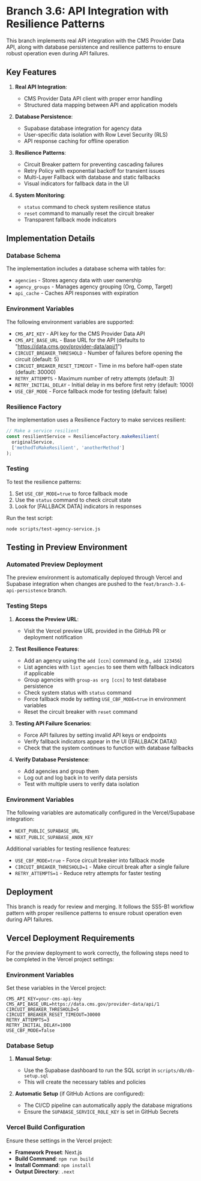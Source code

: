 # Branch 3.6: API Integration with Resilience Patterns

This branch implements real API integration with the CMS Provider Data API, along with database persistence and resilience patterns to ensure robust operation even during API failures.

## Key Features

1. **Real API Integration**: 
   - CMS Provider Data API client with proper error handling
   - Structured data mapping between API and application models

2. **Database Persistence**:
   - Supabase database integration for agency data
   - User-specific data isolation with Row Level Security (RLS)
   - API response caching for offline operation

3. **Resilience Patterns**:
   - Circuit Breaker pattern for preventing cascading failures
   - Retry Policy with exponential backoff for transient issues
   - Multi-Layer Fallback with database and static fallbacks
   - Visual indicators for fallback data in the UI

4. **System Monitoring**:
   - `status` command to check system resilience status
   - `reset` command to manually reset the circuit breaker
   - Transparent fallback mode indicators

## Implementation Details

### Database Schema

The implementation includes a database schema with tables for:
- `agencies` - Stores agency data with user ownership
- `agency_groups` - Manages agency grouping (Org, Comp, Target)
- `api_cache` - Caches API responses with expiration

### Environment Variables

The following environment variables are supported:
- `CMS_API_KEY` - API key for the CMS Provider Data API
- `CMS_API_BASE_URL` - Base URL for the API (defaults to "https://data.cms.gov/provider-data/api/1")
- `CIRCUIT_BREAKER_THRESHOLD` - Number of failures before opening the circuit (default: 5)
- `CIRCUIT_BREAKER_RESET_TIMEOUT` - Time in ms before half-open state (default: 30000)
- `RETRY_ATTEMPTS` - Maximum number of retry attempts (default: 3)
- `RETRY_INITIAL_DELAY` - Initial delay in ms before first retry (default: 1000)
- `USE_CBF_MODE` - Force fallback mode for testing (default: false)

### Resilience Factory

The implementation uses a Resilience Factory to make services resilient:

```typescript
// Make a service resilient
const resilientService = ResilienceFactory.makeResilient(
  originalService, 
  ['methodToMakeResilient', 'anotherMethod']
);
```

### Testing

To test the resilience patterns:
1. Set `USE_CBF_MODE=true` to force fallback mode
2. Use the `status` command to check circuit state
3. Look for [FALLBACK DATA] indicators in responses

Run the test script:
```
node scripts/test-agency-service.js
```

## Testing in Preview Environment

### Automated Preview Deployment

The preview environment is automatically deployed through Vercel and Supabase integration when changes are pushed to the `feat/branch-3.6-api-persistence` branch.

### Testing Steps

1. **Access the Preview URL**: 
   - Visit the Vercel preview URL provided in the GitHub PR or deployment notification

2. **Test Resilience Features**:
   - Add an agency using the `add [ccn]` command (e.g., `add 123456`)
   - List agencies with `list agencies` to see them with fallback indicators if applicable
   - Group agencies with `group-as org [ccn]` to test database persistence
   - Check system status with `status` command
   - Force fallback mode by setting `USE_CBF_MODE=true` in environment variables
   - Reset the circuit breaker with `reset` command

3. **Testing API Failure Scenarios**:
   - Force API failures by setting invalid API keys or endpoints
   - Verify fallback indicators appear in the UI ([FALLBACK DATA])
   - Check that the system continues to function with database fallbacks

4. **Verify Database Persistence**:
   - Add agencies and group them
   - Log out and log back in to verify data persists
   - Test with multiple users to verify data isolation

### Environment Variables

The following variables are automatically configured in the Vercel/Supabase integration:
- `NEXT_PUBLIC_SUPABASE_URL` 
- `NEXT_PUBLIC_SUPABASE_ANON_KEY`

Additional variables for testing resilience features:
- `USE_CBF_MODE=true` - Force circuit breaker into fallback mode
- `CIRCUIT_BREAKER_THRESHOLD=1` - Make circuit break after a single failure
- `RETRY_ATTEMPTS=1` - Reduce retry attempts for faster testing

## Deployment

This branch is ready for review and merging. It follows the SS5-B1 workflow pattern with proper resilience patterns to ensure robust operation even during API failures.

## Vercel Deployment Requirements

For the preview deployment to work correctly, the following steps need to be completed in the Vercel project settings:

### Environment Variables

Set these variables in the Vercel project:

```
CMS_API_KEY=your-cms-api-key
CMS_API_BASE_URL=https://data.cms.gov/provider-data/api/1
CIRCUIT_BREAKER_THRESHOLD=5
CIRCUIT_BREAKER_RESET_TIMEOUT=30000
RETRY_ATTEMPTS=3
RETRY_INITIAL_DELAY=1000
USE_CBF_MODE=false
```

### Database Setup

1. **Manual Setup**:
   - Use the Supabase dashboard to run the SQL script in `scripts/db/db-setup.sql`
   - This will create the necessary tables and policies

2. **Automatic Setup** (if GitHub Actions are configured):
   - The CI/CD pipeline can automatically apply the database migrations
   - Ensure the `SUPABASE_SERVICE_ROLE_KEY` is set in GitHub Secrets

### Vercel Build Configuration

Ensure these settings in the Vercel project:

- **Framework Preset**: Next.js
- **Build Command**: `npm run build`
- **Install Command**: `npm install`
- **Output Directory**: `.next` 